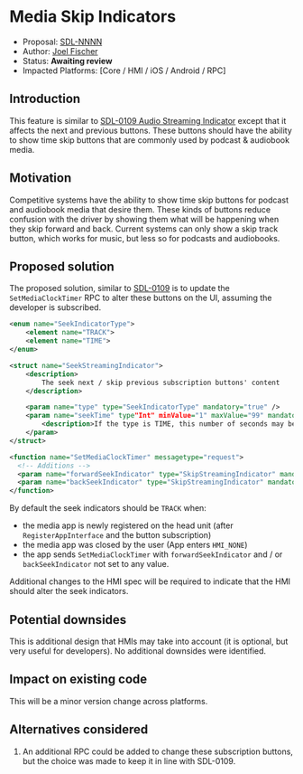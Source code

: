 # Media Skip Indicators

* Proposal: [SDL-NNNN](NNNN-media-skip-indicators.md)
* Author: [Joel Fischer](https://github.com/joeljfischer)
* Status: **Awaiting review**
* Impacted Platforms: [Core / HMI / iOS / Android / RPC]

## Introduction
This feature is similar to [SDL-0109 Audio Streaming Indicator](https://github.com/smartdevicelink/sdl_evolution/blob/master/proposals/0109-set-audio-streaming-indicator.md) except that it affects the next and previous buttons. These buttons should have the ability to show time skip buttons that are commonly used by podcast & audiobook media.

## Motivation
Competitive systems have the ability to show time skip buttons for podcast and audiobook media that desire them. These kinds of buttons reduce confusion with the driver by showing them what will be happening when they skip forward and back. Current systems can only show a skip track button, which works for music, but less so for podcasts and audiobooks.

## Proposed solution
The proposed solution, similar to [SDL-0109](https://github.com/smartdevicelink/sdl_evolution/blob/master/proposals/0109-set-audio-streaming-indicator.md) is to update
the `SetMediaClockTimer` RPC to alter these buttons on the UI, assuming the developer is subscribed.

```xml
<enum name="SeekIndicatorType">
    <element name="TRACK">
    <element name="TIME">
</enum>

<struct name="SeekStreamingIndicator">
    <description>
        The seek next / skip previous subscription buttons' content
    </description> 

    <param name="type" type="SeekIndicatorType" mandatory="true" />
    <param name="seekTime" type"Int" minValue="1" maxValue="99" mandatory="false">
        <description>If the type is TIME, this number of seconds may be present alongside the skip indicator. It will indicate the number of seconds that the currently playing media will skip forward or backward.</description>
    </param>
</struct>

<function name="SetMediaClockTimer" messagetype="request">
  <!-- Additions -->
  <param name="forwardSeekIndicator" type="SkipStreamingIndicator" mandatory="false" />
  <param name="backSeekIndicator" type="SkipStreamingIndicator" mandatory="false" />
</function>
```

By default the seek indicators should be `TRACK` when:

* the media app is newly registered on the head unit (after `RegisterAppInterface` and the button subscription)
* the media app was closed by the user (App enters `HMI_NONE`)
* the app sends `SetMediaClockTimer` with `forwardSeekIndicator` and / or `backSeekIndicator` not set to any value.

Additional changes to the HMI spec will be required to indicate that the HMI should alter the seek indicators.

## Potential downsides
This is additional design that HMIs may take into account (it is optional, but very useful for developers). No additional downsides were identified.

## Impact on existing code
This will be a minor version change across platforms.

## Alternatives considered
1. An additional RPC could be added to change these subscription buttons, but the choice was made to keep it in line with SDL-0109.